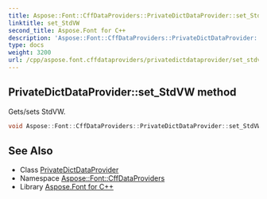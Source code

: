 ```yaml
---
title: Aspose::Font::CffDataProviders::PrivateDictDataProvider::set_StdVW method
linktitle: set_StdVW
second_title: Aspose.Font for C++
description: 'Aspose::Font::CffDataProviders::PrivateDictDataProvider::set_StdVW method. Gets/sets StdVW in C++.'
type: docs
weight: 3200
url: /cpp/aspose.font.cffdataproviders/privatedictdataprovider/set_stdvw/
---
```

## PrivateDictDataProvider::set_StdVW method


Gets/sets StdVW.

```cpp
void Aspose::Font::CffDataProviders::PrivateDictDataProvider::set_StdVW(int32_t value)
```

## See Also

* Class [PrivateDictDataProvider](../)
* Namespace [Aspose::Font::CffDataProviders](../../)
* Library [Aspose.Font for C++](../../../)

